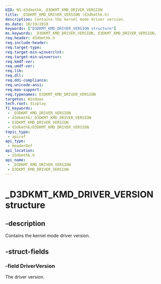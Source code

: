 ```yaml
---
UID: NS:d3dkmthk._D3DKMT_KMD_DRIVER_VERSION
title: _D3DKMT_KMD_DRIVER_VERSION (d3dkmthk.h)
description: Contains the kernel mode driver version.
ms.date: 10/19/2018
keywords: ["D3DKMT_KMD_DRIVER_VERSION structure"]
ms.keywords: _D3DKMT_KMD_DRIVER_VERSION, D3DKMT_KMD_DRIVER_VERSION,
req.header: d3dkmthk.h
req.include-header: 
req.target-type: 
req.target-min-winverclnt: 
req.target-min-winversvr: 
req.kmdf-ver: 
req.umdf-ver: 
req.lib: 
req.dll: 
req.ddi-compliance: 
req.unicode-ansi: 
req.max-support: 
req.typenames: D3DKMT_KMD_DRIVER_VERSION
targetos: Windows
tech.root: display
f1_keywords:
 - _D3DKMT_KMD_DRIVER_VERSION
 - d3dkmthk/_D3DKMT_KMD_DRIVER_VERSION
 - D3DKMT_KMD_DRIVER_VERSION
 - d3dkmthk/D3DKMT_KMD_DRIVER_VERSION
topic_type:
 - apiref
api_type:
 - HeaderDef
api_location:
 - d3dkmthk.h
api_name:
 - _D3DKMT_KMD_DRIVER_VERSION
 - D3DKMT_KMD_DRIVER_VERSION
---
```


# _D3DKMT_KMD_DRIVER_VERSION structure


## -description

Contains the kernel mode driver version.

## -struct-fields

### -field DriverVersion

The driver version.

